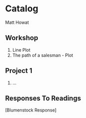 # Catalog

Matt Howat

## Workshop

1. Line Plot
2. The path of a salesman - Plot

## Project 1

1. ...

## Responses To Readings 
[Blumenstock Response]
